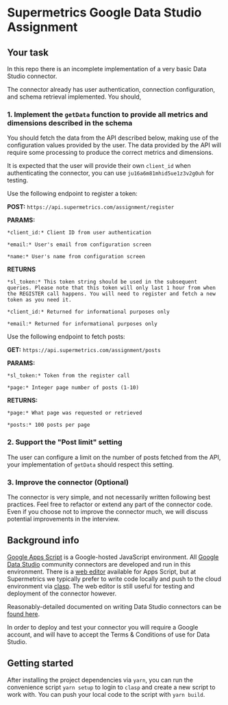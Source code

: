 # Supermetrics Google Data Studio Assignment

## Your task

In this repo there is an incomplete implementation of a very basic Data Studio connector.

The connector already has user authentication, connection configuration, and schema retrieval implemented. You should,

### 1. Implement the `getData` function to provide all metrics and dimensions described in the schema

You should fetch the data from the API described below, making use of the configuration values provided by the user. The data provided by the API will require some processing to produce the correct metrics and dimensions.

It is expected that the user will provide their own `client_id` when authenticating the connector, you can use `ju16a6m81mhid5ue1z3v2g0uh` for testing.

Use the following endpoint to register a token:

**POST:** `https://api.supermetrics.com/assignment/register`

**PARAMS:**

```
*client_id:* Client ID from user authentication

*email:* User's email from configuration screen

*name:* User's name from configuration screen
```

**RETURNS**

```
*sl_token:* This token string should be used in the subsequent queries. Please note that this token will only last 1 hour from when the REGISTER call happens. You will need to register and fetch a new token as you need it.

*client_id:* Returned for informational purposes only

*email:* Returned for informational purposes only
```

Use the following endpoint to fetch posts:

**GET:** `https://api.supermetrics.com/assignment/posts`

**PARAMS:**

```
*sl_token:* Token from the register call

*page:* Integer page number of posts (1-10)
```

**RETURNS:**

```
*page:* What page was requested or retrieved

*posts:* 100 posts per page
```

### 2. Support the "Post limit" setting

The user can configure a limit on the number of posts fetched from the API, your implementation of `getData` should respect this setting.

### 3. Improve the connector (Optional)

The connector is very simple, and not necessarily written following best practices. Feel free to refactor or extend any part of the connector code. Even if you choose not to improve the connector much, we will discuss potential improvements in the interview.

## Background info

[Google Apps Script](https://developers.google.com/apps-script) is a Google-hosted JavaScript environment. All [Google Data Studio](https://datastudio.google.com/) community connectors are developed and run in this environment. There is a [web editor](https://script.google.com/home/start) available for Apps Script, but at Supermetrics we typically prefer to write code locally and push to the cloud environment via [clasp](https://github.com/google/clasp). The web editor is still useful for testing and deployment of the connector however.

Reasonably-detailed documented on writing Data Studio connectors can be [found here](https://developers.google.com/datastudio/connector).

In order to deploy and test your connector you will require a Google account, and will have to accept the Terms & Conditions of use for Data Studio.

## Getting started

After installing the project dependencies via `yarn`, you can run the convenience script `yarn setup` to login to `clasp` and create a new script to work with. You can push your local code to the script with `yarn build`.
